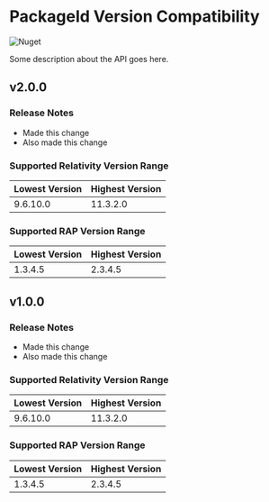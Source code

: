 # PackageId Version Compatibility

![Nuget](https://img.shields.io/nuget/v/Relativity.ObjectManager)

Some description about the API goes here.


## v2.0.0

### Release Notes

* Made this change
* Also made this change

### Supported Relativity Version Range

Lowest Version | Highest Version
--- | ---
9.6.10.0 | 11.3.2.0

### Supported RAP Version Range

Lowest Version | Highest Version
--- | ---
1.3.4.5 | 2.3.4.5


## v1.0.0

### Release Notes

* Made this change
* Also made this change

### Supported Relativity Version Range

Lowest Version | Highest Version
--- | ---
9.6.10.0 | 11.3.2.0

### Supported RAP Version Range

Lowest Version | Highest Version
--- | ---
1.3.4.5 | 2.3.4.5